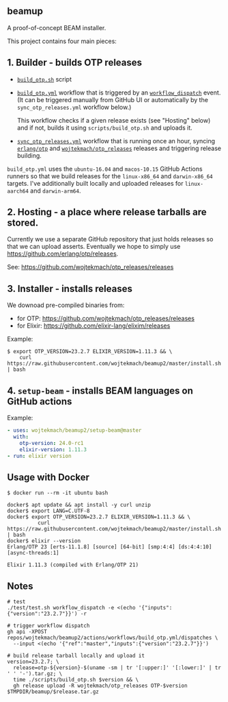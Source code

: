 ## beamup

A proof-of-concept BEAM installer.

This project contains four main pieces:

## 1. Builder - builds OTP releases

   - [`build_otp.sh`](scripts/build_otp.sh) script

   - [`build_otp.yml`](.github/workflows/build_otp.yml) workflow that is triggered by an [`workflow_dispatch`](https://docs.github.com/en/actions/reference/events-that-trigger-workflows#workflow_dispatch) event. (It can be triggered manually from GitHub UI or automatically by the `sync_otp_releases.yml` workflow below.)

     This workflow checks if a given release exists (see "Hosting" below) and if not, builds it using `scripts/build_otp.sh` and uploads it.

   - [`sync_otp_releases.yml`](.github/workflows/sync_otp_releases.yml) workflow that is running once an hour, syncing [`erlang/otp`](https://github.com/erlang/otp/releases) and [`wojtekmach/otp_releases`](https://github.com/wojtekmach/otp_releases/releases) releases and triggering release building.

   `build_otp.yml` uses the `ubuntu-16.04` and `macos-10.15` GitHub Actions runners so that we build releases for the `linux-x86_64` and `darwin-x86_64` targets. I've additionally built locally and uploaded releases for `linux-aarch64` and `darwin-arm64`.

## 2. Hosting - a place where release tarballs are stored.

   Currently we use a separate GitHub repository that just holds releases so that we can upload
   asserts. Eventually we hope to simply use <https://github.com/erlang/otp/releases>.

   See: <https://github.com/wojtekmach/otp_releases/releases>

## 3. Installer - installs releases

   We downoad pre-compiled binaries from:

   - for OTP: <https://github.com/wojtekmach/otp_releases/releases>
   - for Elixir: <https://github.com/elixir-lang/elixim/releases>


   Example:

   ```
   $ export OTP_VERSION=23.2.7 ELIXIR_VERSION=1.11.3 && \
       curl https://raw.githubusercontent.com/wojtekmach/beamup2/master/install.sh | bash
   ```

## 4. `setup-beam` - installs BEAM languages on GitHub actions

   Example:

   ```yaml
   - uses: wojtekmach/beamup2/setup-beam@master
     with:
       otp-version: 24.0-rc1
       elixir-version: 1.11.3
   - run: elixir version
   ```

## Usage with Docker

```
$ docker run --rm -it ubuntu bash

docker$ apt update && apt install -y curl unzip
docker$ export LANG=C.UTF-8
docker$ export OTP_VERSION=23.2.7 ELIXIR_VERSION=1.11.3 && \
          curl https://raw.githubusercontent.com/wojtekmach/beamup2/master/install.sh | bash
docker$ elixir --version
Erlang/OTP 23 [erts-11.1.8] [source] [64-bit] [smp:4:4] [ds:4:4:10] [async-threads:1]

Elixir 1.11.3 (compiled with Erlang/OTP 21)
```

## Notes

```
# test
./test/test.sh workflow_dispatch -e <(echo '{"inputs":{"version":"23.2.7"}}') -r

# trigger workflow dispatch
gh api -XPOST repos/wojtekmach/beamup2/actions/workflows/build_otp.yml/dispatches \
  --input <(echo '{"ref":"master","inputs":{"version":"23.2.7"}}')

# build release tarball locally and upload it
version=23.2.7; \
  release=otp-${version}-$(uname -sm | tr '[:upper:]' '[:lower:]' | tr ' ' '-').tar.gz; \
  time ./scripts/build_otp.sh $version && \
  gh release upload -R wojtekmach/otp_releases OTP-$version $TMPDIR/beamup/$release.tar.gz
```

